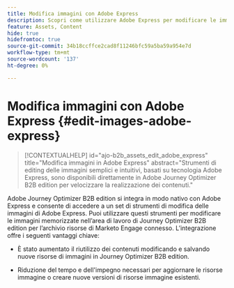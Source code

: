 ```yaml
---
title: Modifica immagini con Adobe Express
description: Scopri come utilizzare Adobe Express per modificare le immagini nell’area di lavoro di Journey Optimizer B2B edition.
feature: Assets, Content
hide: true
hidefromtoc: true
source-git-commit: 34b18ccffce2cad8f11246bfc59a5ba59a954e7d
workflow-type: tm+mt
source-wordcount: '137'
ht-degree: 0%

---
```


# Modifica immagini con Adobe Express {#edit-images-adobe-express}

>[!CONTEXTUALHELP]
>id="ajo-b2b_assets_edit_adobe_express"
>title="Modifica immagini in Adobe Express"
>abstract="Strumenti di editing delle immagini semplici e intuitivi, basati su tecnologia Adobe Express, sono disponibili direttamente in Adobe Journey Optimizer B2B edition per velocizzare la realizzazione dei contenuti."

Adobe Journey Optimizer B2B edition si integra in modo nativo con Adobe Express e consente di accedere a un set di strumenti di modifica delle immagini di Adobe Express. Puoi utilizzare questi strumenti per modificare le immagini memorizzate nell’area di lavoro di Journey Optimizer B2B edition per l’archivio risorse di Marketo Engage connesso. L’integrazione offre i seguenti vantaggi chiave:

* È stato aumentato il riutilizzo dei contenuti modificando e salvando nuove risorse di immagini in Journey Optimizer B2B edition.

* Riduzione del tempo e dell&#39;impegno necessari per aggiornare le risorse immagine o creare nuove versioni di risorse immagine esistenti.
